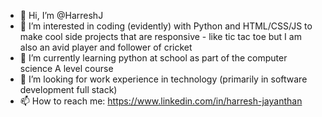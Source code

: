 - 👋 Hi, I’m @HarreshJ
- 👀 I’m interested in coding (evidently) with Python and HTML/CSS/JS to make cool side projects that are responsive - like tic tac toe but I am also an avid player and follower of cricket
- 🌱 I’m currently learning python at school as part of the computer science A level course
- 📑 I’m looking for work experience in technology (primarily in software development full stack)
- 📫 How to reach me: https://www.linkedin.com/in/harresh-jayanthan

<!---
HarreshJ/HarreshJ is a ✨ special ✨ repository because its `README.md` (this file) appears on your GitHub profile.
You can click the Preview link to take a look at your changes.
--->
